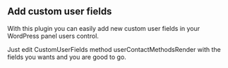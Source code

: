 ## Add custom user fields

With this plugin you can easily add new custom user fields in your WordPress panel users control.

Just edit CustomUserFields method userContactMethodsRender with the fields you wants and you are good to go.
